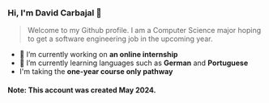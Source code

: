### Hi, I'm David Carbajal 👋


> Welcome to my Github profile. I am a Computer Science major hoping to get a software engineering job in the upcoming year.

* 🔭 I’m currently working on **an online internship**
* 🌱 I’m currently learning languages such as **German** and **Portuguese**
* I'm taking the **one-year course only pathway**

#### Note: This account was created May 2024.

